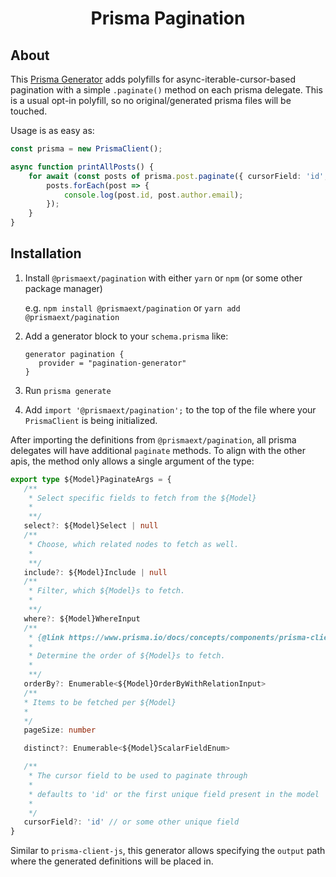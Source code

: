 <h1 align="center">
Prisma Pagination
</h1>

## About

This [Prisma Generator](https://www.prisma.io/docs/reference/api-reference/prisma-schema-reference#generator) adds polyfills for async-iterable-cursor-based pagination with a simple `.paginate()` method on each prisma delegate. This is a usual opt-in polyfill, so no original/generated prisma files will be touched.  

Usage is as easy as:

```ts
const prisma = new PrismaClient();

async function printAllPosts() {
    for await (const posts of prisma.post.paginate({ cursorField: 'id', pageSize: 50, include: { author: true } })) {
        posts.forEach(post => {
            console.log(post.id, post.author.email);
        });
    }
}
```

## Installation

1. Install `@prismaext/pagination` with either `yarn` or `npm` (or some other package manager)

    e.g. `npm install @prismaext/pagination` or `yarn add @prismaext/pagination`
2. Add a generator block to your `schema.prisma` like:
   ```prisma
   generator pagination {
      provider = "pagination-generator"
   }
   ```
3. Run `prisma generate`
4. Add `import '@prismaext/pagination';` to the top of the file where your `PrismaClient` is being initialized.

After importing the definitions from `@prismaext/pagination`, all prisma delegates will have additional `paginate` methods. To align with the other apis, the method only allows a single argument of the type:

```ts
export type ${Model}PaginateArgs = {
   /**
    * Select specific fields to fetch from the ${Model}
    *
    **/
   select?: ${Model}Select | null
   /**
    * Choose, which related nodes to fetch as well.
    *
    **/
   include?: ${Model}Include | null
   /**
    * Filter, which ${Model}s to fetch.
    *
    **/
   where?: ${Model}WhereInput
   /**
    * {@link https://www.prisma.io/docs/concepts/components/prisma-client/sorting Sorting Docs}
    *
    * Determine the order of ${Model}s to fetch.
    *
    **/
   orderBy?: Enumerable<${Model}OrderByWithRelationInput>
   /**
   * Items to be fetched per ${Model} 
   * 
   */
   pageSize: number

   distinct?: Enumerable<${Model}ScalarFieldEnum>

   /**
    * The cursor field to be used to paginate through
    * 
    * defaults to 'id' or the first unique field present in the model
    * 
    */
   cursorField?: 'id' // or some other unique field
}
```

Similar to `prisma-client-js`, this generator allows specifying the `output` path where the generated definitions will be placed in. 
